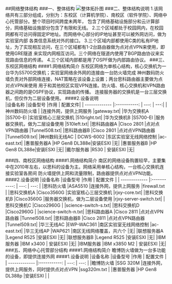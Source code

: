##网络整体结构
###一、整体结构
![整体拓扑图](https://www.processon.com/chart_image/589eae11e4b028637ab6a3b0.png)
###二、整体结构说明
1.该网络共有三部分组成，分别为：东校区（计算机学院）、南校区（软件学院）、网络中心托管部分。整个项目时间跨度未两年，
包含了网络基础设施部分和云计算部分，网络基础设施部分包含了有限和无线。
2.三个区域都处于校园网内，在校园网都有可访问得固定IP地址。而网络中心部分的IP地址甚至可以被外网访问，做为实验室内部
各类信息系统对外的接口。
3.三个区域内部都使用C类的私有IP地址，为了实现相互访问，在三个区域都有1-2台路由器做为点对点VPN来使用，即使用GRE隧道
来实现内网相互访问。三个网络在隧道内使用了BGP路由协议来实现路由信息的传递。
4.三个区域内部都是用了OSPF做为内部路由协议。
###三、东校区网络结构
####1.网络结构简介
东校区网络为单核心结构，核心交换机为一台华为S5700交换机；实验室网络余外网的连接由一台防火墙完成
神州数码防火墙负责对外部网络连接，NAT策略在该设备上设置；两台思科路由器主要做为点对点VPN来使用
用于和其他校区实现VPN连接。防火墙、核心交换机和VPN路由器之间跑的是OSPF协议，实现路由的传播。
连接服务器的交换机是一台三层交换机，但仅作为二层设备使用。
####2.设备说明  
|设备名称            |设备型号       |作用                              | 配置文件|
| -------------     |:-----------:  | ---:                            | ---:|
|神州数码防火墙      |               |连接外网，提供上网服务             |gateway.txt|
|华为交换机A         |S5700-EI      |实验室核心三层交换机                |510right.txt|
|华为交换机B         |S5700-EI      |服务器交换机，做为二层设备使用       |510left.txt|
|思科路由器A         |Cisco 2801    |点对点VPN路由器                    |Tunnel508.txt|
|思科路由器B         |Cisco 2801    |点对点VPN路由器                    |Tunnel509.txt|
|神州数码无线AC      | DCWS-6002    |东区实验室无线网络控制              |ac-east.txt|
|惠普服务器A         |HP Gen8 DL388e|安装ESXI                          |无|
|惠普服务器B         |HP Gen8 DL388e|安装ESXI                          |无|
|戴尔服务器          |R530          | 安装ESXI                         |无|

###四、南校区网络结构
####1.网络结构简介
南区的网络设备购置较早，主要集中在2010年左右，以思科的设备为主。网络采用单核心结构，一台核心交换机连接实验室各房间
防火墙提供上网和流量限制，路由器提供点对点VPN功能。
####2.设备说明
|设备名称            |设备型号       |作用                               | 配置文件       |
| -------------     |:-----------: | ---:                              | ---:           |
|思科防火墙          |ASA5510       |连接外网，提供上网服务               |firewall.txt    |
|思科交换机A         |Cisco3560G    |实验室核心三层交换机                 |rjxy-core.txt|
|思科交换机B         |Cisco3560G    |服务器交换机，做为二层设备使用        |rjxy-server-switch.txt|
|思科交换机C         |Cisco2960G    |                                   |science-switch-s.txt|
|思科交换机D         |Cisco2960G    |                                   |science-switch-n.txt|
|思科路由器A         |Cisco 2811    |点对点VPN路由器                      |Tunnel508.txt|
|思科路由器B         |Cisco 2811    |点对点VPN路由器                      |Tunnel509.txt|
|华三无线AC          |EWP-WAC361    |南区实验室无线网络控制                |ac-east.txt|
|华三无线AP          |WAP621        |南区无线网络覆盖，共六个              |无|
|联想服务器A         |Legend R525   |安装ESXI                            |无|
|联想服务器B         |Legend R525   |安装ESXI                            |无|
|IBM服务器           |IBM x3400     | 安装ESXI                           |无|
|IBM服务器           |IBM x3850 M2  | 安装ESXI                           |无|
###五、网络中心托管部分结构
####1.网络结构简介
瞻博防火墙做为一台多功能的设备，即提供连接外网
####1.设备说明
|设备名称           |设备型号          |作用                                      | 配置文件   |
| -------------    |:-----------:    | ---:                                     | ---:      |
|瞻博防火墙         |SSG 320M         |连接外网，提供上网服务，同时提供点对点VPN    |ssg320m.txt     |
|惠普服务器         |HP Gen8 DL388p   |安装ESXI                                   |            |